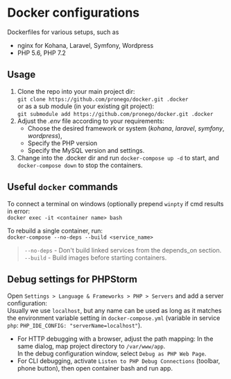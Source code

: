# Docker configurations

Dockerfiles for various setups, such as
* nginx for Kohana, Laravel, Symfony, Wordpress
* PHP 5.6, PHP 7.2

## Usage

1. Clone the repo into your main project dir:  
    `git clone https://github.com/pronego/docker.git .docker`  
    or as a sub module (in your existing git project):  
    `git submodule add https://github.com/pronego/docker.git .docker`
2. Adjust the *.env* file according to your requirements:
    - Choose the desired framework or system (*kohana*, *laravel*, *symfony*, *wordpress*),
    - Specify the PHP version
    - Specify the MySQL version and settings.
3. Change into the .docker dir and run `docker-compose up -d` to start, and 
   `docker-compose down` to stop the containers.


## Useful `docker` commands

To connect a terminal on windows (optionally prepend `winpty` if cmd results in error:  
`docker exec -it <container name> bash`

To rebuild a single container, run:  
`docker-compose --no-deps --build <service_name>`

> `--no-deps` - Don't build linked services from the depends_on section.  
> `--build` - Build images before starting containers.


## Debug settings for PHPStorm
Open `Settings > Language & Frameworks > PHP > Servers` and add a server configuration:\
Usually we use `localhost`, but any name can be used as long as it matches the environment variable setting 
in `docker-compose.yml` (variable in service `php`: `PHP_IDE_CONFIG: "serverName=localhost"`).

- For HTTP debugging with a browser, adjust the path mapping:
  In the same dialog, map project directory to `/var/www/app`.\
  In the debug configuration window, select `Debug as PHP Web Page`.
- For CLI debugging, activate `Listen to PHP Debug Connections` (toolbar, phone button), then open 
  container bash and run app.
  